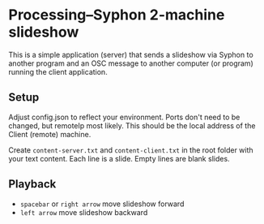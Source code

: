 # Processing–Syphon 2-machine slideshow

This is a simple application (server) that sends a slideshow via Syphon to another program and an OSC message to another computer (or program) running the client application.

## Setup

Adjust config.json to reflect your environment. Ports don't need to be changed, but remoteIp most likely. This should be the local address of the Client (remote) machine.

Create `content-server.txt` and `content-client.txt` in the root folder with your text content. Each line is a slide. Empty lines are blank slides.

## Playback

- `spacebar` or `right arrow` move slideshow forward
- `left arrow` move slideshow backward
